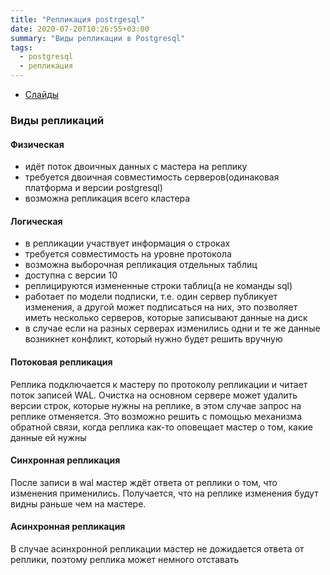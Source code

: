 ```yaml
---
title: "Репликация postrgesql"
date: 2020-07-20T10:26:55+03:00
summary: "Виды репликации в Postgresql"
tags:
  - postgresql
  - репликация
---
```


* [Слайды](https://edu.postgrespro.ru/dba1/dba1_18_replica_overview.pdf)

### Виды репликаций

#### Физическая 
* идёт поток двоичных данных с мастера на реплику
* требуется двоичная совместимость серверов(одинаковая платформа и версии postgresql)
* возможна репликация всего кластера

#### Логическая 
* в репликации участвует информация о строках
* требуется совместимость на уровне протокола
* возможна выборочная репликация отдельных таблиц
* доступна с версии 10
* реплицируются измененные строки таблиц(а не команды sql)
* работает по модели подписки, т.е. один сервер публикует изменения, а другой может подписаться на них, это позволяет иметь несколько серверов, которые записывают данные на диск
* в случае если на разных серверах изменились одни и те же данные возникнет конфликт, который нужно будет решить вручную

#### Потоковая репликация 
Реплика подключается к мастеру по протоколу репликации и читает поток записей WAL.
Очистка на основном сервере может удалить версии строк, которые нужны на реплике, в этом случае запрос на реплике отменяется.
Это возможно решить с помощью механизма обратной связи, когда реплика как-то оповещает мастер о том, какие данные ей нужны

#### Синхронная репликация 
После записи в wal мастер ждёт ответа от реплики о том, что изменения применились. Получается, что на реплике изменения будут видны раньше чем на мастере.

#### Асинхронная репликация 
В случае асинхронной репликации мастер не дожидается ответа от реплики, поэтому реплика может немного отставать
